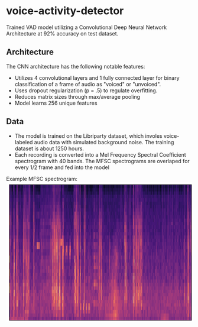 # voice-activity-detector

Trained VAD model utilizing a Convolutional Deep Neural Network Architecture at 92% accuracy on test dataset. 

## Architecture
The CNN architecture has the following notable features:
- Utilizes 4 convolutional layers and 1 fully connected layer for binary classification of a frame of audio as "voiced" or "unvoiced".
- Uses dropout regularization (p = .5) to regulate overfitting. 
- Reduces matrix sizes through max/average pooling
- Model learns 256 unique features

## Data
- The model is trained on the Libriparty dataset, which involes voice-labeled audio data with simulated background noise. The training dataset is about 1250 hours.
- Each recording is converted into a Mel Frequency Spectral Coefficient spectrogram with 40 bands. The MFSC spectrograms are overlaped for every 1/2 frame and fed into the model

Example MFSC spectrogram:
![MFSC spectrogram](example_spec.png)